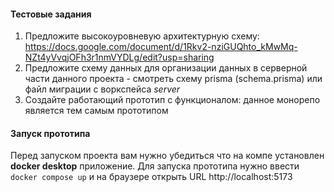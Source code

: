 #### Тестовые задания 
1. Предложите высокоуровневую архитектурную схему: https://docs.google.com/document/d/1Rkv2-nziGUQhto_kMwMq-NZt4yVvqjOFh3r1nmVYDLg/edit?usp=sharing
2. Предложите схему данных для организации данных в серверной части данного проекта - смотреть схему prisma (schema.prisma) или файл миграции c воркспейса *server*
3. Создайте работающий прототип с функционалом: данное монорепо является тем самым прототипом

#### Запуск прототипа
Перед запуском проекта вам нужно убедиться что на компе установлен **docker desktop** приложение.
Для запуска прототипа нужно ввести `docker compose up` и на браузере открыть URL http://localhost:5173
